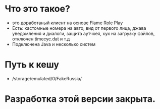 # Что это такое?
- это доработаный клиент на основе Flame Role Play
- Есть: кастомные номера на авто, вид от первого лица, джава уведомления и диалоги, защита аутчкея, хук на загрузку файлов, отключен timecyc.dat и т.д
- Подключена Java и несколько систем

# Путь к кешу
- /storage/emulated/0/FakeRussia/
# Разработка этой версии закрыта.
